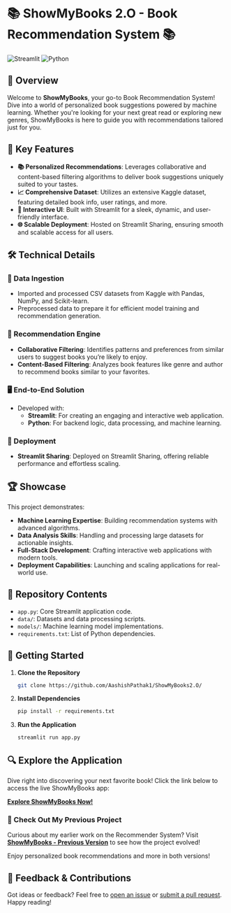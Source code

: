 # 📚 ShowMyBooks 2.O - Book Recommendation System 📚

![Streamlit](https://img.shields.io/badge/streamlit-%23296E92.svg?style=for-the-badge&logo=streamlit&logoColor=white)
![Python](https://img.shields.io/badge/python-%23386C6C.svg?style=for-the-badge&logo=python&logoColor=white)

## 🚀 Overview

Welcome to **ShowMyBooks**, your go-to Book Recommendation System! Dive into a world of personalized book suggestions powered by machine learning. Whether you're looking for your next great read or exploring new genres, ShowMyBooks is here to guide you with recommendations tailored just for you.

## 🌟 Key Features

- **📚 Personalized Recommendations**: Leverages collaborative and content-based filtering algorithms to deliver book suggestions uniquely suited to your tastes.
- **📈 Comprehensive Dataset**: Utilizes an extensive Kaggle dataset, featuring detailed book info, user ratings, and more.
- **🎨 Interactive UI**: Built with Streamlit for a sleek, dynamic, and user-friendly interface.
- **🌐 Scalable Deployment**: Hosted on Streamlit Sharing, ensuring smooth and scalable access for all users.

## 🛠️ Technical Details

### 🔄 Data Ingestion

- Imported and processed CSV datasets from Kaggle with Pandas, NumPy, and Scikit-learn.
- Preprocessed data to prepare it for efficient model training and recommendation generation.

### 🤖 Recommendation Engine

- **Collaborative Filtering**: Identifies patterns and preferences from similar users to suggest books you’re likely to enjoy.
- **Content-Based Filtering**: Analyzes book features like genre and author to recommend books similar to your favorites.

### 🖥️ End-to-End Solution

- Developed with:
  - **Streamlit**: For creating an engaging and interactive web application.
  - **Python**: For backend logic, data processing, and machine learning.

### 🚀 Deployment

- **Streamlit Sharing**: Deployed on Streamlit Sharing, offering reliable performance and effortless scaling.

## 🏆 Showcase

This project demonstrates:

- **Machine Learning Expertise**: Building recommendation systems with advanced algorithms.
- **Data Analysis Skills**: Handling and processing large datasets for actionable insights.
- **Full-Stack Development**: Crafting interactive web applications with modern tools.
- **Deployment Capabilities**: Launching and scaling applications for real-world use.

## 📁 Repository Contents

- `app.py`: Core Streamlit application code.
- `data/`: Datasets and data processing scripts.
- `models/`: Machine learning model implementations.
- `requirements.txt`: List of Python dependencies.

## 🏁 Getting Started

1. **Clone the Repository**
   ```bash
   git clone https://github.com/AashishPathak1/ShowMyBooks2.O/
   ```
2. **Install Dependencies**
   ```bash
   pip install -r requirements.txt
   ```
3. **Run the Application**
   ```bash
   streamlit run app.py
   ```

## 🔍 Explore the Application

Dive right into discovering your next favorite book!
Click the link below to access the live ShowMyBooks app:

[**Explore ShowMyBooks Now!**](https://aashishpathak1-showmybooks2-o-app-esd7oj.streamlit.app/)

### 📂 Check Out My Previous Project

Curious about my earlier work on the Recommender System?
Visit [**ShowMyBooks - Previous Version**](https://showmybooks.onrender.com/) to see how the project evolved!

Enjoy personalized book recommendations and more in both versions!

## 💬 Feedback & Contributions

Got ideas or feedback? Feel free to [open an issue](https://github.com/your-username/your-repo-name/issues) or [submit a pull request](https://github.com/your-username/your-repo-name/compare). Happy reading!
